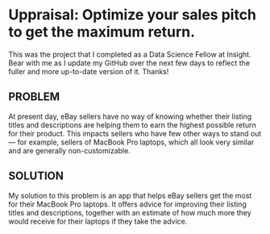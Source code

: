 # Uppraisal: Optimize your sales pitch to get the maximum return.

This was the project that I completed as a Data Science Fellow at Insight. Bear with me as I update my GitHub over the next few days to reflect the fuller and more up-to-date version of it. Thanks!

PROBLEM
-

At present day, eBay sellers have no way of knowing whether their listing titles and descriptions are helping them to earn the highest possible return for their product. This impacts sellers who have few other ways to stand out — for example, sellers of MacBook Pro laptops, which all look very similar and are generally non-customizable.

SOLUTION
-

My solution to this problem is an app that helps eBay sellers get the most for their MacBook Pro laptops. It offers advice for improving their listing titles and descriptions, together with an estimate of how much more they would receive for their laptops if they take the advice.